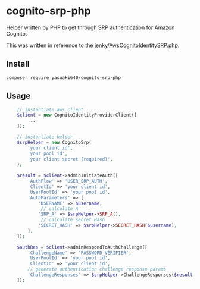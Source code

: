 # cognito-srp-php

Helper written by PHP to get through SRP authentication for Amazon Cognito.

This was written in reference to the [jenky/AwsCognitoIdentitySRP.php](https://gist.github.com/jenky/a4465f73adf90206b3e98c3d36a3be4f).

## Install

```shell
composer require yasuaki640/cognito-srp-php
```

## Usage

```php
    // instantiate aws client
    $client = new CognitoIdentityProviderClient([
        ...
    ]);

    // instantiate helper
    $srpHelper = new CognitoSrp(
        'your client id',
        'your pool id',
        'your client secret (required)',
    );
    
    $result = $client->adminInitiateAuth([
        'AuthFlow' => 'USER_SRP_AUTH',
        'ClientId' => 'your client id',
        'UserPoolId' => 'your pool id',
        'AuthParameters' => [
            'USERNAME' => $username,
             // calculate A
            'SRP_A' => $srpHelper->SRP_A(),
             // calculate secret Hash
            'SECRET_HASH' => $srpHelper->SECRET_HASH($username),
        ],
    ]);

    $authRes = $client->adminRespondToAuthChallenge([
        'ChallengeName' => 'PASSWORD_VERIFIER',
        'UserPoolId' => 'your pool id',
        'ClientId' => 'your client id',
        // generate authentication challenge response params
        'ChallengeResponses' => $srpHelper->ChallengeResponses($result, $password), 
    ]);
```